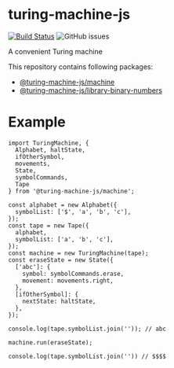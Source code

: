 # turing-machine-js

[![Build Status](https://travis-ci.com/mellonis/turing-machine-js.svg?branch=master)](https://travis-ci.com/mellonis/turing-machine-js)
![GitHub issues](https://img.shields.io/github/issues/mellonis/turing-machine-js)

A convenient Turing machine

This repository contains following packages:
* [@turing-machine-js/machine](https://github.com/mellonis/turing-machine-js/tree/master/packages/machine)
* [@turing-machine-js/library-binary-numbers](https://github.com/mellonis/turing-machine-js/tree/master/packages/library-binary-numbers)

# Example

```ecmascript 6
import TuringMachine, {
  Alphabet, haltState,
  ifOtherSymbol,
  movements,
  State,
  symbolCommands,
  Tape
} from '@turing-machine-js/machine';

const alphabet = new Alphabet({
  symbolList: ['$', 'a', 'b', 'c'],
});
const tape = new Tape({
  alphabet,
  symbolList: ['a', 'b', 'c'],
});
const machine = new TuringMachine(tape);
const eraseState = new State({
  ['abc']: {
    symbol: symbolCommands.erase,
    movement: movements.right,
  },
  [ifOtherSymbol]: {
    nextState: haltState,
  },
});

console.log(tape.symbolList.join('')); // abc

machine.run(eraseState);

console.log(tape.symbolList.join('')) // $$$$

```

